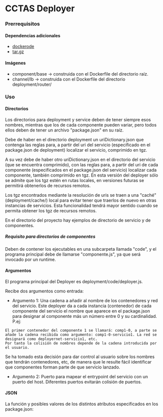 # CCTAS Deployer

### Prerrequisitos
#### Dependencias adicionales
* [dockerode](https://www.npmjs.com/package/dockerode)
* [tar.gz](https://www.npmjs.com/package/tar.gz)

#### Imágenes
* component/base -> construida con el Dockerfile del directorio raíz.
* channel/lb -> construida con el Dockerfile del directorio deployment/router/

### Uso

#### Directorios
Los directorios para deployment y service deben de tener siempre esos nombres, mientras que los de cada componente pueden variar, pero
todos ellos deben de tener un archivo "package.json" en su raíz.

Debe de haber en el directorio deployment un uriDictionary.json que contenga las reglas para, a partir del
uri del servicio (especificado en el package.json de deployment) localizar el servicio, comprimido en tgz.


A su vez debe de haber otro uriDictionary.json en el directorio del servicio (que se encuentra comprimido), con las reglas para,
a partir del uri de cada componente (especificados en el package.json del servicio) localizar cada componente, también comprimido en tgz.
En esta versión del deployer sólo se admite que los tgz estén en rutas locales, en versiones futuras se permitirá obtenerlos de recursos remotos.

Los tgz encontrados mediante la resolución de uris se traen a una "caché" (deployment/cache/) local para evitar tener que traerlos de nuevo
en otras instancias de servicios. Esta funcionalidad tendrá mayor sentido cuando se permita obtener los tgz de recursos remotos.

En el directorio del proyecto hay ejemplos de directorio de servicio y de componentes.

##### Requisito para directorios de componentes
Deben de contener los ejecutables en una subcarpeta llamada "code", y el programa principal debe de llamarse "componente.js", ya que será
invocado por un runtime.

#### Argumentos
El programa principal del Deployer es deployment/code/deployer.js.

Recibe dos argumentos como entrada:
* Argumento 1: Una cadena a añadir al nombre de los contenedores y red del servicio. Este deployer da a cada instancia (contenedor)
de cada componente del servicio el nombre que aparece en el package.json para designar al componente más un número entre 0 y su cardinalidad.
P.ej:

```
El primer contenedor del componente 1 se llamará: comp1-0, a parte se añade la cadena recibida como argumento: comp1-0-servicio1. La red se designará como deployernet-servicio1, etc.
Por tanto la colisión de nombres depende de la cadena introducida por el usuario.
```

Se ha tomado esta decisión para dar control al usuario sobre los nombres que tendrán contenedores, etc, de manera que le resulte fácil identificar
que componentes forman parte de que servicio lanzado.

* Argumento 2: Puerto para mapear el entrypoint del servicio con un puerto del host. Diferentes puertos evitarán colisión de puertos.

#### JSON

La función y posibles valores de los distintos atributos especificados en los package.json: